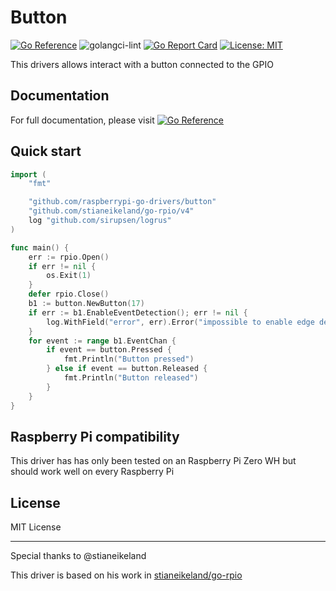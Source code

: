 # Button

[![Go Reference](https://pkg.go.dev/badge/github.com/raspberrypi-go-drivers/button.svg)](https://pkg.go.dev/github.com/raspberrypi-go-drivers/button)
![golangci-lint](https://github.com/raspberrypi-go-drivers/button/workflows/golangci-lint/badge.svg)
[![Go Report Card](https://goreportcard.com/badge/github.com/raspberrypi-go-drivers/button)](https://goreportcard.com/report/github.com/raspberrypi-go-drivers/button)
[![License: MIT](https://img.shields.io/badge/License-MIT-yellow.svg)](https://opensource.org/licenses/MIT)

This drivers allows interact with a button connected to the GPIO

## Documentation

For full documentation, please visit [![Go Reference](https://pkg.go.dev/badge/github.com/raspberrypi-go-drivers/button.svg)](https://pkg.go.dev/github.com/raspberrypi-go-drivers/button)

## Quick start

```go
import (
	"fmt"

	"github.com/raspberrypi-go-drivers/button"
	"github.com/stianeikeland/go-rpio/v4"
	log "github.com/sirupsen/logrus"
)

func main() {
	err := rpio.Open()
	if err != nil {
		os.Exit(1)
	}
	defer rpio.Close()
	b1 := button.NewButton(17)
	if err := b1.EnableEventDetection(); err != nil {
		log.WithField("error", err).Error("impossible to enable edge detection")
	}
	for event := range b1.EventChan {
		if event == button.Pressed {
			fmt.Println("Button pressed")
		} else if event == button.Released {
			fmt.Println("Button released")
		}
	}
}
```

## Raspberry Pi compatibility

This driver has has only been tested on an Raspberry Pi Zero WH but should work well on every Raspberry Pi

## License

MIT License

---

Special thanks to @stianeikeland

This driver is based on his work in [stianeikeland/go-rpio](https://github.com/stianeikeland/go-rpio/)
